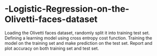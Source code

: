 # -Logistic-Regression-on-the-Olivetti-faces-dataset

Loading the Olivetti faces dataset, randomly split it into training test set. 
Defining a learning model using cross entropy cost function.
Training the model on the training set and make prediction on the test set. 
Report and plot accuracy on both training set and test set.  
